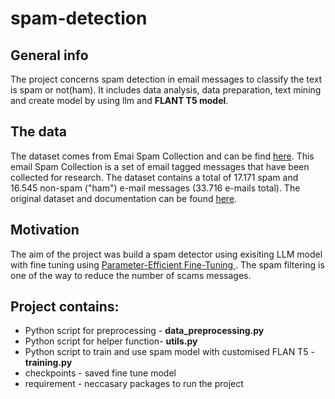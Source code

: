 # spam-detection

## General info

The project concerns spam detection in email messages to classify the text is spam or not(ham). It includes data analysis, data preparation, text mining and create model by using llm and **FLANT T5 model**. 

## The data
The dataset comes from Emai Spam Collection and can be find [here]([https://www.kaggle.com/uciml/sms-spam-collection-dataset](https://github.com/MWiechmann/enron_spam_data/)). This email Spam Collection is a set of email tagged messages that have been collected for research. The dataset contains a total of 17.171 spam and 16.545 non-spam ("ham") e-mail messages (33.716 e-mails total). The original dataset and documentation can be found [here](https://www2.aueb.gr/users/ion/data/enron-spam/readme.txt).

## Motivation
The aim of the project was build a spam detector using exisiting LLM model with fine tuning using [Parameter-Efficient Fine-Tuning ](https://github.com/huggingface/peft). The spam filtering is one of the way to reduce the number of scams messages.

## Project contains:
- Python script for preprocessing - **data_preprocessing.py**
- Python script for helper function- **utils.py**
- Python script to train and use spam model with customised FLAN T5 - **training.py**
- checkpoints - saved fine tune model
- requirement - neccasary packages to run the project

